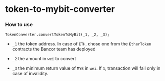 # token-to-mybit-converter


### How to use 


`TokenConverter.convertTokenToMyBit(_1, _2, _3);`


* `_1` the token address. In case of `ETH`, chose one from the `EtherToken` contracts the Bancor team has deployed

* `_2` the amount in `wei` to convert

* `_3` the minimum return value of `MYB` in `wei`. If `1`, transaction will fail only in case of invalidity.


